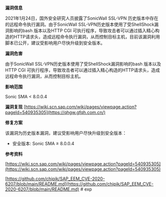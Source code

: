 **漏洞信息**

2021年1月24日，国外安全研究人员披露了SonicWall SSL-VPN 历史版本中存在的远程命令执行漏洞。由于SonicWall SSL-VPN历史版本使用了受ShellShock漏洞影响的bash 版本以及HTTP CGI 可执行程序，导致攻击者可以通过插入精心构造的HTTP请求头，造成远程命令执行漏洞，从而控制目标主机，目前该漏洞利用脚本已公开，建议受影响用户尽快升级到安全版本。

**漏洞危害**

由于SonicWall SSL-VPN历史版本使用了受ShellShock漏洞影响的bash 版本以及HTTP CGI 可执行程序，导致攻击者可以通过插入精心构造的HTTP请求头，造成远程命令执行漏洞，从而控制目标主机。

**影响范围**

Sonic SMA < 8.0.0.4

**漏洞复现**
[https://wiki.scn.sap.com/wiki/pages/viewpage.action?pageId=540935305](https://qhgw.gfqh.com.cn/) 


**修复方案**

该漏洞为历史版本漏洞，建议受影响用户尽快升级到安全版本：

- 安全版本: Sonic SMA  ≥ 8.0.0.4

**参考资料**

[https://wiki.scn.sap.com/wiki/pages/viewpage.action?pageId=540935305](https://wiki.scn.sap.com/wiki/pages/viewpage.action?pageId=540935305) 

[https://github.com/chipik/SAP_EEM_CVE-2020-6207/blob/main/README.md](https://github.com/chipik/SAP_EEM_CVE-2020-6207/blob/main/README.md) # exp
